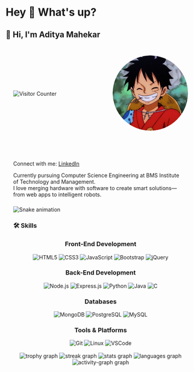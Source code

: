 <h1 align="left">Hey 👋 What's up?</h1>

###

<h2 align="left">👋 Hi, I'm Aditya Mahekar</h2>

###


<div style="display: flex; align-items: center; justify-content: space-between; padding: 20px;">

  <!-- Left: Visitor Counter -->
  <div>
    <img src="https://profile-counter.glitch.me/adityamahekar/count.svg?" alt="Visitor Counter" height="60" />
  </div>

  <!-- Right: Circular Image -->
  <div>
    <img src="./luffy.jpg" alt="Aditya" style="height: 200px; width: 200px; border-radius: 50%; object-fit: cover;" />
  </div>

</div>


###
<div  style="align-items: left; justify-content: space-between; padding: 20px;">
 <p>
      <span>Connect with me:</span> 
      <a href="https://www.linkedin.com/in/aditya-mahekar" target="_blank">LinkedIn</a>
    </p>
  <!-- Left Content -->
  <div style="flex: 1; padding-right: 20px; align="left">
    <p>
      Currently pursuing Computer Science Engineering at BMS Institute of Technology and Management.<br>
      I love merging hardware with software to create smart solutions—from web apps to intelligent robots.
    </p>
    <p>
    
  </div>





###

<img src="https://raw.githubusercontent.com/adityamahekar/adityamahekar/output/snake.svg" alt="Snake animation"/>

###

### 🛠️ Skills
<div align="center">
  <!-- Front-End -->
  <h3>Front-End Development</h3>
  <img src="https://cdn.jsdelivr.net/gh/devicons/devicon/icons/html5/html5-original.svg" height="40" alt="HTML5" />
  <img src="https://cdn.jsdelivr.net/gh/devicons/devicon/icons/css3/css3-original.svg" height="40" alt="CSS3" />
  <img src="https://cdn.jsdelivr.net/gh/devicons/devicon/icons/javascript/javascript-original.svg" height="40" alt="JavaScript" />
  <img src="https://cdn.jsdelivr.net/gh/devicons/devicon/icons/bootstrap/bootstrap-original.svg" height="40" alt="Bootstrap" />
  <img src="https://cdn.jsdelivr.net/gh/devicons/devicon/icons/jquery/jquery-original.svg" height="40" alt="jQuery" />

  <!-- Back-End -->
  <h3>Back-End Development</h3>
  <img src="https://cdn.jsdelivr.net/gh/devicons/devicon/icons/nodejs/nodejs-original.svg" height="40" alt="Node.js" />
  <img src="https://cdn.jsdelivr.net/gh/devicons/devicon/icons/express/express-original.svg" height="40" alt="Express.js" />
  <img src="https://cdn.jsdelivr.net/gh/devicons/devicon/icons/python/python-original.svg" height="40" alt="Python" />
  <img src="https://cdn.jsdelivr.net/gh/devicons/devicon/icons/java/java-original.svg" height="40" alt="Java" />
  <img src="https://cdn.jsdelivr.net/gh/devicons/devicon/icons/c/c-original.svg" height="40" alt="C" />

  <!-- Databases -->
  <h3>Databases</h3>
  <img src="https://cdn.jsdelivr.net/gh/devicons/devicon/icons/mongodb/mongodb-original.svg" height="40" alt="MongoDB" />
  <img src="https://cdn.jsdelivr.net/gh/devicons/devicon/icons/postgresql/postgresql-original.svg" height="40" alt="PostgreSQL" />
  <img src="https://cdn.jsdelivr.net/gh/devicons/devicon/icons/mysql/mysql-original.svg" height="40" alt="MySQL" />

  <!-- Tools -->
  <h3>Tools & Platforms</h3>
  <img src="https://cdn.jsdelivr.net/gh/devicons/devicon/icons/git/git-original.svg" height="40" alt="Git" />
  <img src="https://cdn.jsdelivr.net/gh/devicons/devicon/icons/linux/linux-original.svg" height="40" alt="Linux" />
  <img src="https://cdn.jsdelivr.net/gh/devicons/devicon/icons/vscode/vscode-original.svg" height="40" alt="VSCode" />
</div>


<br clear="both">

<div align="center">
  <img src="https://github-profile-trophy.vercel.app?username=adityamahekar&theme=radical&column=-1&row=1&margin-w=8&margin-h=8&no-bg=false&no-frame=false&order=4" height="150" alt="trophy graph"  />
  <img src="https://streak-stats.demolab.com?user=adityamahekar&locale=en&mode=daily&theme=dark&hide_border=false&border_radius=5&order=3" height="145" alt="streak graph"  />
  <img src="https://github-readme-stats.vercel.app/api?username=adityamahekar&hide_title=false&hide_rank=false&show_icons=true&include_all_commits=true&count_private=true&disable_animations=false&theme=radical&locale=en&hide_border=false&order=1" height="150" alt="stats graph"  />
  <img src="https://github-readme-stats.vercel.app/api/top-langs?username=adityamahekar&locale=en&hide_title=false&layout=compact&card_width=320&langs_count=10&theme=radical&hide_border=false&order=2" height="200" alt="languages graph"  />
  <img src="https://github-readme-activity-graph.vercel.app/graph?username=adityamahekar&radius=16&theme=redical&area=true&order=5" height="300" alt="activity-graph graph"  />
</div>

###
